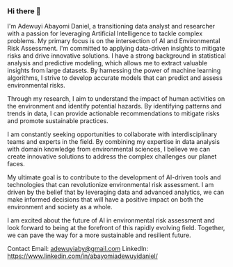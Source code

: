 ### Hi there 👋

I'm Adewuyi Abayomi Daniel, a transitioning data analyst and researcher with a passion for leveraging Artificial Intelligence to tackle complex problems. 
My primary focus is on the intersection of AI and Environmental Risk Assessment. 
I'm committed to applying data-driven insights to mitigate risks and drive innovative solutions.
I have a strong background in statistical analysis and predictive modeling, which allows me to extract valuable insights from large datasets. By harnessing the power of machine learning algorithms, I strive to develop accurate models that can predict and assess environmental risks.

Through my research, I aim to understand the impact of human activities on the environment and identify potential hazards. By identifying patterns and trends in data, I can provide actionable recommendations to mitigate risks and promote sustainable practices.

I am constantly seeking opportunities to collaborate with interdisciplinary teams and experts in the field. By combining my expertise in data analysis with domain knowledge from environmental sciences, I believe we can create innovative solutions to address the complex challenges our planet faces.

My ultimate goal is to contribute to the development of AI-driven tools and technologies that can revolutionize environmental risk assessment. I am driven by the belief that by leveraging data and advanced analytics, we can make informed decisions that will have a positive impact on both the environment and society as a whole.

I am excited about the future of AI in environmental risk assessment and look forward to being at the forefront of this rapidly evolving field. Together, we can pave the way for a more sustainable and resilient future.

Contact
Email: adewuyiaby@gmail.com
LinkedIn: https://www.linkedin.com/in/abayomiadewuyidaniel/

